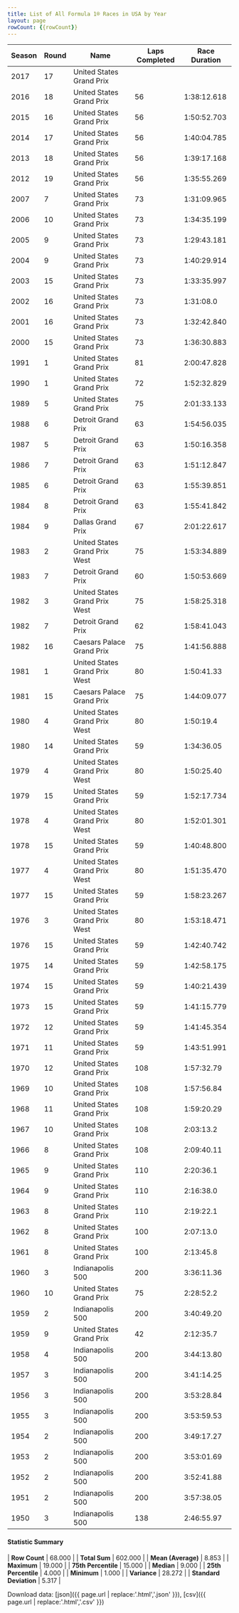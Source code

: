 ```yaml
---
title: List of All Formula 1® Races in USA by Year
layout: page
rowCount: {{rowCount}}
---
```


| Season | Round | Name | Laps Completed | Race Duration |
|--|--|--|--|--|
| 2017 | 17 | United States Grand Prix |   |   |
| 2016 | 18 | United States Grand Prix | 56 | 1:38:12.618 |
| 2015 | 16 | United States Grand Prix | 56 | 1:50:52.703 |
| 2014 | 17 | United States Grand Prix | 56 | 1:40:04.785 |
| 2013 | 18 | United States Grand Prix | 56 | 1:39:17.168 |
| 2012 | 19 | United States Grand Prix | 56 | 1:35:55.269 |
| 2007 | 7 | United States Grand Prix | 73 | 1:31:09.965 |
| 2006 | 10 | United States Grand Prix | 73 | 1:34:35.199 |
| 2005 | 9 | United States Grand Prix | 73 | 1:29:43.181 |
| 2004 | 9 | United States Grand Prix | 73 | 1:40:29.914 |
| 2003 | 15 | United States Grand Prix | 73 | 1:33:35.997 |
| 2002 | 16 | United States Grand Prix | 73 | 1:31:08.0 |
| 2001 | 16 | United States Grand Prix | 73 | 1:32:42.840 |
| 2000 | 15 | United States Grand Prix | 73 | 1:36:30.883 |
| 1991 | 1 | United States Grand Prix | 81 | 2:00:47.828 |
| 1990 | 1 | United States Grand Prix | 72 | 1:52:32.829 |
| 1989 | 5 | United States Grand Prix | 75 | 2:01:33.133 |
| 1988 | 6 | Detroit Grand Prix | 63 | 1:54:56.035 |
| 1987 | 5 | Detroit Grand Prix | 63 | 1:50:16.358 |
| 1986 | 7 | Detroit Grand Prix | 63 | 1:51:12.847 |
| 1985 | 6 | Detroit Grand Prix | 63 | 1:55:39.851 |
| 1984 | 8 | Detroit Grand Prix | 63 | 1:55:41.842 |
| 1984 | 9 | Dallas Grand Prix | 67 | 2:01:22.617 |
| 1983 | 2 | United States Grand Prix West | 75 | 1:53:34.889 |
| 1983 | 7 | Detroit Grand Prix | 60 | 1:50:53.669 |
| 1982 | 3 | United States Grand Prix West | 75 | 1:58:25.318 |
| 1982 | 7 | Detroit Grand Prix | 62 | 1:58:41.043 |
| 1982 | 16 | Caesars Palace Grand Prix | 75 | 1:41:56.888 |
| 1981 | 1 | United States Grand Prix West | 80 | 1:50:41.33 |
| 1981 | 15 | Caesars Palace Grand Prix | 75 | 1:44:09.077 |
| 1980 | 4 | United States Grand Prix West | 80 | 1:50:19.4 |
| 1980 | 14 | United States Grand Prix | 59 | 1:34:36.05 |
| 1979 | 4 | United States Grand Prix West | 80 | 1:50:25.40 |
| 1979 | 15 | United States Grand Prix | 59 | 1:52:17.734 |
| 1978 | 4 | United States Grand Prix West | 80 | 1:52:01.301 |
| 1978 | 15 | United States Grand Prix | 59 | 1:40:48.800 |
| 1977 | 4 | United States Grand Prix West | 80 | 1:51:35.470 |
| 1977 | 15 | United States Grand Prix | 59 | 1:58:23.267 |
| 1976 | 3 | United States Grand Prix West | 80 | 1:53:18.471 |
| 1976 | 15 | United States Grand Prix | 59 | 1:42:40.742 |
| 1975 | 14 | United States Grand Prix | 59 | 1:42:58.175 |
| 1974 | 15 | United States Grand Prix | 59 | 1:40:21.439 |
| 1973 | 15 | United States Grand Prix | 59 | 1:41:15.779 |
| 1972 | 12 | United States Grand Prix | 59 | 1:41:45.354 |
| 1971 | 11 | United States Grand Prix | 59 | 1:43:51.991 |
| 1970 | 12 | United States Grand Prix | 108 | 1:57:32.79 |
| 1969 | 10 | United States Grand Prix | 108 | 1:57:56.84 |
| 1968 | 11 | United States Grand Prix | 108 | 1:59:20.29 |
| 1967 | 10 | United States Grand Prix | 108 | 2:03:13.2 |
| 1966 | 8 | United States Grand Prix | 108 | 2:09:40.11 |
| 1965 | 9 | United States Grand Prix | 110 | 2:20:36.1 |
| 1964 | 9 | United States Grand Prix | 110 | 2:16:38.0 |
| 1963 | 8 | United States Grand Prix | 110 | 2:19:22.1 |
| 1962 | 8 | United States Grand Prix | 100 | 2:07:13.0 |
| 1961 | 8 | United States Grand Prix | 100 | 2:13:45.8 |
| 1960 | 3 | Indianapolis 500 | 200 | 3:36:11.36 |
| 1960 | 10 | United States Grand Prix | 75 | 2:28:52.2 |
| 1959 | 2 | Indianapolis 500 | 200 | 3:40:49.20 |
| 1959 | 9 | United States Grand Prix | 42 | 2:12:35.7 |
| 1958 | 4 | Indianapolis 500 | 200 | 3:44:13.80 |
| 1957 | 3 | Indianapolis 500 | 200 | 3:41:14.25 |
| 1956 | 3 | Indianapolis 500 | 200 | 3:53:28.84 |
| 1955 | 3 | Indianapolis 500 | 200 | 3:53:59.53 |
| 1954 | 2 | Indianapolis 500 | 200 | 3:49:17.27 |
| 1953 | 2 | Indianapolis 500 | 200 | 3:53:01.69 |
| 1952 | 2 | Indianapolis 500 | 200 | 3:52:41.88 |
| 1951 | 2 | Indianapolis 500 | 200 | 3:57:38.05 |
| 1950 | 3 | Indianapolis 500 | 138 | 2:46:55.97 |

#### Statistic Summary

| **Row Count** | 68.000 |
| **Total Sum** | 602.000 |
| **Mean (Average)** | 8.853 |
| **Maximum** | 19.000 |
| **75th Percentile** | 15.000 |
| **Median** | 9.000 |
| **25th Percentile** | 4.000 |
| **Minimum** | 1.000 |
| **Variance** | 28.272 |
| **Standard Deviation** | 5.317 |

Download data: [json]({{ page.url | replace:'.html','.json' }}), [csv]({{ page.url | replace:'.html','.csv' }})
